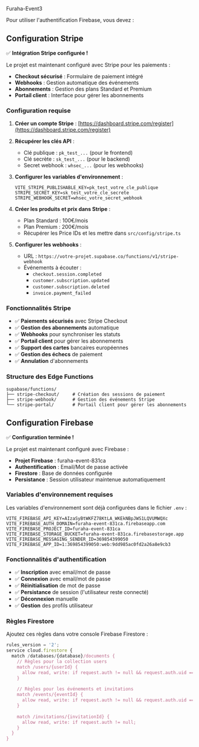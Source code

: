 Furaha-Event3

Pour utiliser l'authentification Firebase, vous devez :

## Configuration Stripe

✅ **Intégration Stripe configurée !**

Le projet est maintenant configuré avec Stripe pour les paiements :
- **Checkout sécurisé** : Formulaire de paiement intégré
- **Webhooks** : Gestion automatique des événements
- **Abonnements** : Gestion des plans Standard et Premium
- **Portail client** : Interface pour gérer les abonnements

### Configuration requise

1. **Créer un compte Stripe** : [https://dashboard.stripe.com/register](https://dashboard.stripe.com/register)

2. **Récupérer les clés API** :
   - Clé publique : `pk_test_...` (pour le frontend)
   - Clé secrète : `sk_test_...` (pour le backend)
   - Secret webhook : `whsec_...` (pour les webhooks)

3. **Configurer les variables d'environnement** :
   ```env
   VITE_STRIPE_PUBLISHABLE_KEY=pk_test_votre_cle_publique
   STRIPE_SECRET_KEY=sk_test_votre_cle_secrete
   STRIPE_WEBHOOK_SECRET=whsec_votre_secret_webhook
   ```

4. **Créer les produits et prix dans Stripe** :
   - Plan Standard : 100€/mois
   - Plan Premium : 200€/mois
   - Récupérer les Price IDs et les mettre dans `src/config/stripe.ts`

5. **Configurer les webhooks** :
   - URL : `https://votre-projet.supabase.co/functions/v1/stripe-webhook`
   - Événements à écouter :
     - `checkout.session.completed`
     - `customer.subscription.updated`
     - `customer.subscription.deleted`
     - `invoice.payment_failed`

### Fonctionnalités Stripe

- ✅ **Paiements sécurisés** avec Stripe Checkout
- ✅ **Gestion des abonnements** automatique
- ✅ **Webhooks** pour synchroniser les statuts
- ✅ **Portail client** pour gérer les abonnements
- ✅ **Support des cartes** bancaires européennes
- ✅ **Gestion des échecs** de paiement
- ✅ **Annulation** d'abonnements

### Structure des Edge Functions

```
supabase/functions/
├── stripe-checkout/     # Création des sessions de paiement
├── stripe-webhook/      # Gestion des événements Stripe
└── stripe-portal/       # Portail client pour gérer les abonnements
```

## Configuration Firebase

✅ **Configuration terminée !**

Le projet est maintenant configuré avec Firebase :
- **Projet Firebase** : furaha-event-831ca
- **Authentification** : Email/Mot de passe activée
- **Firestore** : Base de données configurée
- **Persistance** : Session utilisateur maintenue automatiquement

### Variables d'environnement requises

Les variables d'environnement sont déjà configurées dans le fichier `.env` :

```
VITE_FIREBASE_API_KEY=AIzaSyBtWKFZ78KtLA_WKEkNBpJWS1LQVUMWQXc
VITE_FIREBASE_AUTH_DOMAIN=furaha-event-831ca.firebaseapp.com
VITE_FIREBASE_PROJECT_ID=furaha-event-831ca
VITE_FIREBASE_STORAGE_BUCKET=furaha-event-831ca.firebasestorage.app
VITE_FIREBASE_MESSAGING_SENDER_ID=369854399050
VITE_FIREBASE_APP_ID=1:369854399050:web:9dd985ac0fd2a26a8e9cb3
```

### Fonctionnalités d'authentification

- ✅ **Inscription** avec email/mot de passe
- ✅ **Connexion** avec email/mot de passe  
- ✅ **Réinitialisation** de mot de passe
- ✅ **Persistance** de session (l'utilisateur reste connecté)
- ✅ **Déconnexion** manuelle
- ✅ **Gestion** des profils utilisateur

### Règles Firestore

Ajoutez ces règles dans votre console Firebase Firestore :

```javascript
rules_version = '2';
service cloud.firestore {
  match /databases/{database}/documents {
    // Règles pour la collection users
    match /users/{userId} {
      allow read, write: if request.auth != null && request.auth.uid == userId;
    }
    
    // Règles pour les événements et invitations
    match /events/{eventId} {
      allow read, write: if request.auth != null && request.auth.uid == resource.data.userId;
    }
    
    match /invitations/{invitationId} {
      allow read, write: if request.auth != null;
    }
  }
}
```